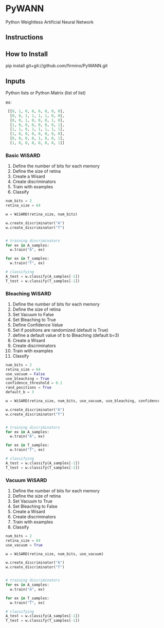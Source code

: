 # PyWANN
Python Weightless Artificial Neural Network

## Instructions

## How to Install

pip install git+git://github.com/firmino/PyWANN.git

## Inputs

Python lists or Python Matrix (list of list)

ex: 
```python
 [[0, 1, 0, 0, 0, 0, 0, 0],
  [0, 0, 1, 1, 1, 1, 0, 0],
  [0, 0, 1, 0, 0, 0, 1, 0],
  [1, 0, 0, 0, 0, 0, 0, 1],
  [1, 1, 0, 1, 1, 1, 1, 1],
  [1, 0, 0, 0, 0, 0, 0, 0],
  [0, 0, 0, 0, 1, 0, 0, 1],
  [1, 0, 0, 0, 0, 0, 0, 1]]
```

### Basic WiSARD
1. Define the number of bits for each memory
2. Define the size of retina
3. Create a Wisard
4. Create discriminators
5. Train with examples
6. Classify

```python
num_bits = 2
retina_size = 64

w = WiSARD(retina_size, num_bits)

w.create_discriminator("A")
w.create_discriminator("T")


# training discriminators
for ex in A_samples:
  w.train("A", ex)

for ex in T_samples:
  w.train("T", ex)

# classifying
A_test = w.classify(A_samples[-1])  
T_test = w.classify(T_samples[-1])  


```

### Bleaching WiSARD
1. Define the number of bits for each memory
2. Define the size of retina
3. Set Vacuum to False
3. Set Bleaching to True
4. Define Confidence Value
5. Set if positions are randomized (default is True)
6. define a default value of b to Bleaching (default b=3)
3. Create a Wisard
4. Create discriminators
5. Train with examples
6. Classify

```python
num_bits = 2
retina_size = 64
use_vacuum = False
use_bleaching = True
confidence_threshold = 0.1
rand_positions = True
default_b = 3

w = WiSARD(retina_size, num_bits, use_vacuum, use_bleaching, confidence_threshold, rand_positions, default_b)

w.create_discriminator("A")
w.create_discriminator("T")


# training discriminators
for ex in A_samples:
  w.train("A", ex)

for ex in T_samples:
  w.train("T", ex)

# classifying
A_test = w.classify(A_samples[-1])  
T_test = w.classify(T_samples[-1])  


```



### Vacuum WiSARD
1. Define the number of bits for each memory
2. Define the size of retina
3. Set Vacuum to True
3. Set Bleaching to False
3. Create a Wisard
4. Create discriminators
5. Train with examples
6. Classify

```python
num_bits = 2
retina_size = 64
use_vacuum = True

w = WiSARD(retina_size, num_bits, use_vacuum)

w.create_discriminator("A")
w.create_discriminator("T")


# training discriminators
for ex in A_samples:
  w.train("A", ex)

for ex in T_samples:
  w.train("T", ex)

# classifying
A_test = w.classify(A_samples[-1])  
T_test = w.classify(T_samples[-1])  


```





